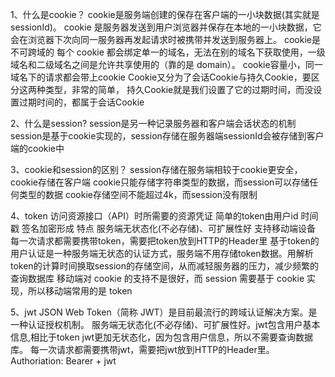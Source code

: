 1、什么是cookie？
  cookie是服务端创建的保存在客户端的一小块数据(其实就是sessionId)。
  cookie 是服务器发送到用户浏览器并保存在本地的一小块数据，它会在浏览器下次向同一服务器再发起请求时被携带并发送到服务器上。
  cookie是不可跨域的
  每个 cookie 都会绑定单一的域名，无法在别的域名下获取使用，一级域名和二级域名之间是允许共享使用的（靠的是 domain）。
  cookie容量小，同一域名下的请求都会带上cookie
  Cookie又分为了会话Cookie与持久Cookie，要区分这两种类型，非常的简单，
  持久Cookie就是我们设置了它的过期时间，而没设置过期时间的，都属于会话Cookie

2、什么是session?
  session是另一种记录服务器和客户端会话状态的机制
  session是基于cookie实现的，session存储在服务器端sessionId会被存储到客户端的cookie中

3、cookie和session的区别？
  session存储在服务端相较于cookie更安全，cookie存储在客户端
  cookie只能存储字符串类型的数据，而session可以存储任何类型的数据
  cookie存储空间不能超过4k，而session没有限制

4、token
  访问资源接口（API）时所需要的资源凭证
  简单的token由用户id 时间戳 签名加密形成
  特点
    服务端无状态化(不必存储)、可扩展性好
    支持移动端设备
    每一次请求都需要携带token，需要把token放到HTTP的Header里
    基于token的用户认证是一种服务端无状态的认证方式，服务端不用存储token数据。用解析token的计算时间换取session的存储空间，从而减轻服务器的压力，减少频繁的查询数据库
    移动端对 cookie 的支持不是很好，而 session 需要基于 cookie 实现，所以移动端常用的是 token

5、jwt
  JSON Web Token（简称 JWT）是目前最流行的跨域认证解决方案。是一种认证授权机制。
  服务端无状态化(不必存储)、可扩展性好。jwt包含用户基本信息,相比于token jwt更加无状态化，因为包含用户信息，所以不需要查询数据库。
  每一次请求都需要携带jwt，需要把jwt放到HTTP的Header里。Authoriation: Bearer + jwt
